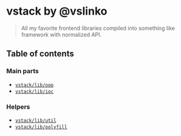 # vstack by @vslinko

> All my favorite frontend libraries compiled into something like framework
> with normalized API.

## Table of contents

### Main parts

* [`vstack/lib/oop`](s01e01-oop.md)
* [`vstack/lib/ioc`](s01e02-ioc.md)

### Helpers

* [`vstack/lib/util`](s02e01-util.md)
* [`vstack/lib/polyfill`](s02e02-polyfill.md)
